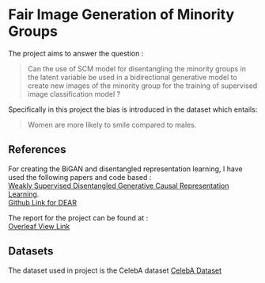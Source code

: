 # Fair Image Generation of Minority Groups

The project aims to answer the question :
> Can the use of SCM model for disentangling the minority groups in the latent variable be used in a bidirectional generative model to create new images of the minority group for the training of supervised image classification model ?

Specifically in this project the bias is introduced in the dataset which entails:
> Women are more likely to smile compared to males.

## References
For creating the BiGAN and disentangled representation learning, I have used the following papers and code based :  
[Weakly Supervised Disentangled Generative Causal Representation Learning](https://www.jmlr.org/papers/volume23/21-0080/21-0080.pdf).  
[Github Link for DEAR](https://github.com/xwshen51/DEAR/tree/main)

The report for the project can be found at :  
[Overleaf View Link](https://www.overleaf.com/read/htydrnkcsqkz)

## Datasets 
The dataset used in project is the CelebA dataset
[CelebA Dataset](https://mmlab.ie.cuhk.edu.hk/projects/CelebA.html)
